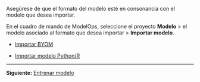Asegúrese de que el formato del modelo esté en consonancia con el modelo que desea importar.

En el cuadro de mando de ModelOps, seleccione el proyecto **Modelo** > el modelo asociado al formato que desea importar > **Importar modelo**.

-   [Importar BYOM](nro1732650484867.md)


-   [Importar modelo Python/R](jbg1732650538946.md)


---

**Siguiente:** [Entrenar modelo](etl1725408512818.md)

